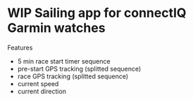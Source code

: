 # WIP Sailing app for connectIQ Garmin watches

Features
- 5 min race start timer sequence
- pre-start GPS tracking (splitted sequence)
- race GPS tracking (splitted sequence)
- current speed
- current direction
